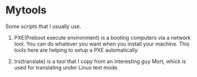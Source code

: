 Mytools
=======

Some scripts that I usually use.

1. PXE(Preboot execute environment) is a booting computers via a network tool. You can do whatever you want when you install your machine.
  This tools here are helping to setup a PXE automatically.

2. trs(translate) is a tool that I copy from an interesting guy Mort, whick is used for translating under Linux text mode. 
